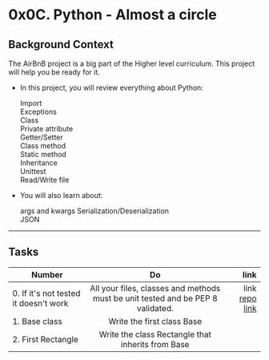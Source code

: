 # 0x0C. Python - Almost a circle
## Background Context
The AirBnB project is a big part of the Higher level curriculum. This project will help you be ready for it.

* In this project, you will review everything about Python:

   Import  
   Exceptions  
   Class  
   Private attribute  
   Getter/Setter  
   Class method  
   Static method  
   Inheritance  
   Unittest  
   Read/Write file  

* You will also learn about:

   args and kwargs
   Serialization/Deserialization  
   JSON  

***

## Tasks

| Number        | Do           | link  |
| ------------- |:-------------:| -----:|
| 0. If it's not tested it doesn't work  | All your files, classes and methods must be unit tested and be PEP 8 validated.  | link [repo link]   |
| 1. Base class  |Write the first class Base  |   |
| 2. First Rectangle  | Write the class Rectangle that inherits from Base|  |

[repo link]: https://github.com/hacheG/holbertonschool-higher_level_programming/tree/master/0x0C-python-almost_a_circle